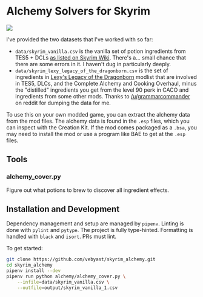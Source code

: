 # Alchemy Solvers for Skyrim

![](https://github.com/vebyast/skyrim_alchemy/workflows/CI/badge.svg)

I've provided the two datasets that I've worked with so far:

- `data/skyrim_vanilla.csv` is the vanilla set of potion ingredients
  from TES5 + DCLs [as listed on Skyrim
  Wiki](https://elderscrolls.fandom.com/wiki/Ingredients_(Skyrim)). There's
  a... small chance that there are some errors in it. I haven't dug in
  particularly deeply.
- `data/skyrim_lexy_legacy_of_the_dragonborn.csv` is the set of
  ingredients in [Lexy's Legacy of the
  Dragonborn](https://wiki.nexusmods.com/index.php/User:Darkladylexy/Lexys_LOTD_SE)
  modlist that are involved in TES5, DLCs, and the Complete Alchemy
  and Cooking Overhaul, minus the "distilled" ingredients you get from
  the level 90 perk in CACO and ingredients from some other
  mods. Thanks to
  [/u/grammarcommander](https://www.reddit.com/user/grammarcommander)
  on reddit for dumping the data for me.

To use this on your own modded game, you can extract the alchemy data
from the mod files. The alchemy data is found in the `.esp` files,
which you can inspect with the Creation Kit. If the mod comes packaged
as a `.bsa`, you may need to install the mod or use a program like BAE
to get at the `.esp` files.

## Tools

### alchemy_cover.py

Figure out what potions to brew to discover all ingredient effects.

## Installation and Development

Dependency management and setup are managed by `pipenv`. Linting is
done with `pylint` and `pytype`. The project is fully
type-hinted. Formatting is handled with `black` and `isort`. PRs must
lint.

To get started:

```bash
git clone https://github.com/vebyast/skyrim_alchemy.git
cd skyrim_alchemy
pipenv install --dev
pipenv run python alchemy/alchemy_cover.py \
    --infile=data/skyrim_vanilla.csv \
	--outfile=output/skyrim_vanilla_1.csv
```
